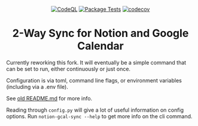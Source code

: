 <div align="center">

[![CodeQL](https://github.com/SG60/notion-gcal-sync/actions/workflows/codeql-analysis.yml/badge.svg)](https://github.com/SG60/notion-gcal-sync/actions/workflows/codeql-analysis.yml)
[![Package Tests](https://github.com/SG60/notion-gcal-sync/actions/workflows/main.yml/badge.svg)](https://github.com/SG60/notion-gcal-sync/actions/workflows/main.yml)
[![codecov](https://codecov.io/gh/SG60/notion-gcal-sync/branch/main/graph/badge.svg?token=UZCOEA0YWQ)](https://codecov.io/gh/SG60/notion-gcal-sync)

# 2-Way Sync for Notion and Google Calendar
</div>
  
Currently reworking this fork. It will eventually be a simple command that can be set to run, either continuously or just once.

Configuration is via toml, command line flags, or environment variables (including via a .env file).

See [old README.md](./oldREADME.md) for more info.


Reading through `config.py` will give a lot of useful information on config options. Run `notion-gcal-sync --help` to get more info on the cli command.
